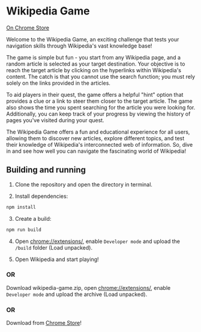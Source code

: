 # Wikipedia Game

<a href="https://chrome.google.com/webstore/detail/wikipedia-game/fihnfnmnngbmceakdgccmpnihpgjipjn">On Chrome Store</a>

Welcome to the Wikipedia Game, an exciting challenge that tests your navigation skills through Wikipedia's vast knowledge base!

The game is simple but fun - you start from any Wikipedia page, and a random article is selected as your target destination. Your objective is to reach the target article by clicking on the hyperlinks within Wikipedia's content. The catch is that you cannot use the search function; you must rely solely on the links provided in the articles.

To aid players in their quest, the game offers a helpful "hint" option that provides a clue or a link to steer them closer to the target article. The game also shows the time you spent searching for the article you were looking for. Additionally, you can keep track of your progress by viewing the history of pages you've visited during your quest.

The Wikipedia Game offers a fun and educational experience for all users, allowing them to discover new articles, explore different topics, and test their knowledge of Wikipedia's interconnected web of information. So, dive in and see how well you can navigate the fascinating world of Wikipedia!

## Building and running

1. Clone the repository and open the directory in terminal.

2. Install dependencies:

```sh
npm install
```

3. Create a build:

```sh
npm run build
```

4. Open [chrome://extensions/](chrome://extensions/), enable `Developer mode` and upload the `/build` folder (Load unpacked).

5. Open Wikipedia and start playing!

### OR

Download wikipedia-game.zip, open [chrome://extensions/](chrome://extensions/), enable `Developer mode` and upload the archive (Load unpacked). 


### OR

Download from <a href="https://chrome.google.com/webstore/detail/wikipedia-game/fihnfnmnngbmceakdgccmpnihpgjipjn">Chrome Store</a>!